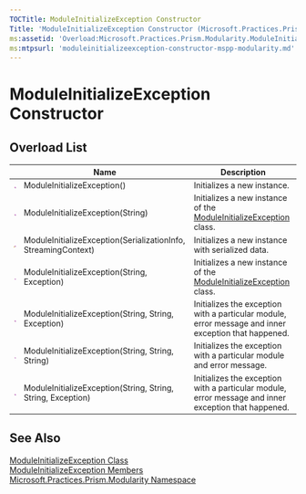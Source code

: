 ```yaml
---
TOCTitle: ModuleInitializeException Constructor
Title: 'ModuleInitializeException Constructor (Microsoft.Practices.Prism.Modularity)'
ms:assetid: 'Overload:Microsoft.Practices.Prism.Modularity.ModuleInitializeException.\#ctor'
ms:mtpsurl: 'moduleinitializeexception-constructor-mspp-modularity.md'
---
```



# ModuleInitializeException Constructor

## Overload List

<table>
<thead>
<tr class="header">
<th> </th>
<th>Name</th>
<th>Description</th>
</tr>
</thead>
<tbody>
<tr class="odd">
<td><img src="/patterns-practices/reference/images/public-method.gif" alt="Public method"/></td>
<td>ModuleInitializeException()</td>
<td><div class="summary">
Initializes a new instance.
</div></td>
</tr>
<tr class="even">
<td><img src="/patterns-practices/reference/images/public-method.gif" alt="Public method"/></td>
<td>ModuleInitializeException(String)</td>
<td><div class="summary">
Initializes a new instance of the <a href="/patterns-practices/reference/moduleinitializeexception-class-mspp-modularity" data-raw-source="[ModuleInitializeException](/patterns-practices/reference/moduleinitializeexception-class-mspp-modularity)">ModuleInitializeException</a> class.
</div></td>
</tr>
<tr class="odd">
<td><img src="/patterns-practices/reference/images/protmethod.gif" alt="Protected method"/></td>
<td>ModuleInitializeException(SerializationInfo, StreamingContext)</td>
<td><div class="summary">
Initializes a new instance with serialized data.
</div></td>
</tr>
<tr class="even">
<td><img src="/patterns-practices/reference/images/public-method.gif" alt="Public method"/></td>
<td>ModuleInitializeException(String, Exception)</td>
<td><div class="summary">
Initializes a new instance of the <a href="/patterns-practices/reference/moduleinitializeexception-class-mspp-modularity" data-raw-source="[ModuleInitializeException](/patterns-practices/reference/moduleinitializeexception-class-mspp-modularity)">ModuleInitializeException</a> class.
</div></td>
</tr>
<tr class="odd">
<td><img src="/patterns-practices/reference/images/public-method.gif" alt="Public method"/></td>
<td>ModuleInitializeException(String, String, Exception)</td>
<td><div class="summary">
Initializes the exception with a particular module, error message and inner exception that happened.
</div></td>
</tr>
<tr class="even">
<td><img src="/patterns-practices/reference/images/public-method.gif" alt="Public method"/></td>
<td>ModuleInitializeException(String, String, String)</td>
<td><div class="summary">
Initializes the exception with a particular module and error message.
</div></td>
</tr>
<tr class="odd">
<td><img src="/patterns-practices/reference/images/public-method.gif" alt="Public method"/></td>
<td>ModuleInitializeException(String, String, String, Exception)</td>
<td><div class="summary">
Initializes the exception with a particular module, error message and inner exception that happened.
</div></td>
</tr>
</tbody>
</table>

## See Also

[ModuleInitializeException Class](/patterns-practices/reference/moduleinitializeexception-class-mspp-modularity)  
[ModuleInitializeException Members](/patterns-practices/reference/moduleinitializeexception-members-mspp-modularity)  
[Microsoft.Practices.Prism.Modularity Namespace](/patterns-practices/reference/mspp-modularity-namespace)  